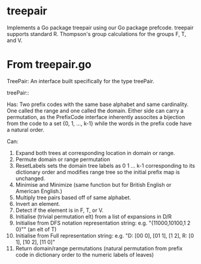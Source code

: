 # treepair
Implements a Go package treepair using our Go package prefcode.  treepair supports standard R. Thompson's group calculations for the groups F, T, and V.

From treepair.go
======================================================================
TreePair: An interface built specifically for the type treePair.

treePair::

Has:
Two prefix codes with the same base alphabet and same cardinality.  One
called the range and one called the domain.  Either side can carry a permutation,
as the PrefixCode interface inherently assocites a bijection from the code to a set
{0, 1, ..., k-1} while the words in the prefix code have a natural order.

Can:
1) Expand both trees at corresponding location in domain or range.
2) Permute domain or range permutation
3) ResetLabels sets the
   domain tree labels as 0 1 ... k-1 corresponding to its dictionary order and
   modifies range tree so the initial prefix map is unchanged.
4) Minimise and Minimize (same function but for British English or American English.)
5) Multiply tree pairs based off of same alphabet.
6) Invert an element.
6) Detect if the element is in F, T, or V.
7) Initialise (trivial permutation elt) from a list of expansions in D/R
8) Initialise from DFS notation representation string: e.g. "{11000,10100,1 2 0}"" (an elt of T)
9) Initialise from Full representation string: e.g. "D: [00 0], [01 1], [1 2], R: [0 1], [10 2], [11 0]"
10) Return domain/range permutations (natural permutation from prefix code in
	dictionary order to the numeric labels of leaves)
